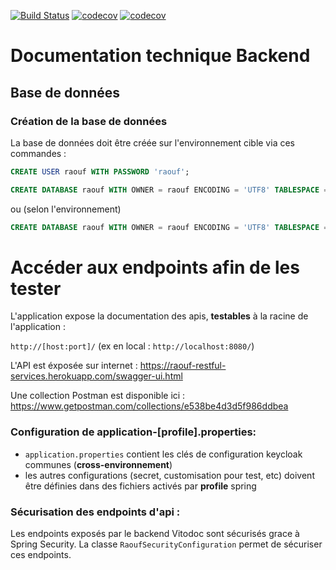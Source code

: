 [![Build Status](https://travis-ci.org/Raouf25/rest-service.svg?branch=master)](https://travis-ci.org/Raouf25/rest-service)
[![codecov](https://codecov.io/gh/Raouf25/rest-service/branch/master/graph/badge.svg)](https://codecov.io/gh/Raouf25/rest-service)
[![codecov](https://sonarcloud.io/api/project_badges/measure?project=com.raouf%3Araouf-backend&metric=alert_status)](https://sonarcloud.io/dashboard?id=com.raouf%3Araouf-backend)

# Documentation technique Backend


## Base de données

### Création de la base de données

La base de données doit être créée sur l'environnement cible via ces commandes : 

```sql
CREATE USER raouf WITH PASSWORD 'raouf';
```

```sql
CREATE DATABASE raouf WITH OWNER = raouf ENCODING = 'UTF8' TABLESPACE = pg_default CONNECTION LIMIT = -1;
```
ou (selon l'environnement)
```sql
CREATE DATABASE raouf WITH OWNER = raouf ENCODING = 'UTF8' TABLESPACE = pg_default LC_COLLATE = 'en_US.UTF-8' LC_CTYPE = 'en_US.UTF-8' CONNECTION LIMIT = -1;
```

# Accéder aux endpoints afin de les tester

L'application expose la documentation des apis, **testables** à la racine de l'application :

 `http://[host:port]/` (ex en local : `http://localhost:8080/`)
 
 L'API est éxposée sur internet : https://raouf-restful-services.herokuapp.com/swagger-ui.html
 
 Une collection Postman est disponible ici : https://www.getpostman.com/collections/e538be4d3d5f986ddbea

 

### Configuration de application-[profile].properties:

* `application.properties` contient les clés de configuration keycloak communes (**cross-environnement**)
* les autres configurations (secret, customisation pour test, etc) doivent être définies dans des fichiers activés par **profile** spring

### Sécurisation des endpoints d'api :

Les endpoints exposés par le backend Vitodoc sont sécurisés grace à Spring Security. La classe `RaoufSecurityConfiguration`
permet de sécuriser ces endpoints.

<!-- # Développement avec Stripe
Pour pouvoir travailler sur le module de paiement, il faut avoir un compte "Développeur" sur Stripe, en étant rattaché à l'application Vitodoc.

Pour que Stripe puisse accéder à ton application et que tu puisses bénéficier des webhooks, il faut exposer ton application locale sur l'internet mondial !

## Exposer ton application grace à ngrok
Il te suffit d'utiliser [ngrok](https://ngrok.com/), qui permet de créer un tunnel sécurisé vers ton poste.
Télécharge ngrok et de exécute le avec la commande `ngrok http 8080` (cf. https://ngrok.com/docs#expose)

## Paramétrer le webhook sur Stripe
Rajoute ensuite l'url de ton webhook à cette URL (en ayant bien pris le soin de passer en mode "Test") : https://dashboard.stripe.com/account/webhooks

Récupère enfin le secret de ton webhook (qui permet à l'application de vérifier que l'expéditeur de la requête est bien Stripe) en cliquant sur "Click to reveal", et mets le dans la propriété `stripe.endpoint.secret` de ton fichier de propriété personnel.



Spring Boots REST Controller Guide
Build: mvn clean package Run: mvn spring-boot:run or java -jar target/gs-rest-service-complete-scala.jar Browse: http://localhost:8080/greeting?name=World
-->